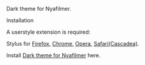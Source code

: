 Dark theme for Nyafilmer.

Installation

A userstyle extension is required:

Stylus for <a href="https://addons.mozilla.org/en-US/firefox/addon/styl-us/" rel="nofollow">Firefox</a>, <a href="https://chrome.google.com/webstore/detail/stylus/clngdbkpkpeebahjckkjfobafhncgmne" rel="nofollow">Chrome</a>, <a href="https://addons.opera.com/en-gb/extensions/details/stylus/" rel="nofollow">Opera</a>, <a href="https://cascadea.app/" rel="nofollow">Safari(Cascadea)</a>.

Install <a href="https://github.com/Jimpin/Nyafilmer123/master/nyafilmer.user.css" rel="nofollow">Dark theme for Nyafilmer</a> here.
